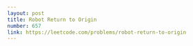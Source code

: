 ```yaml
---
layout: post
title: Robot Return to Origin
number: 657
link: https://leetcode.com/problems/robot-return-to-origin
---
```

